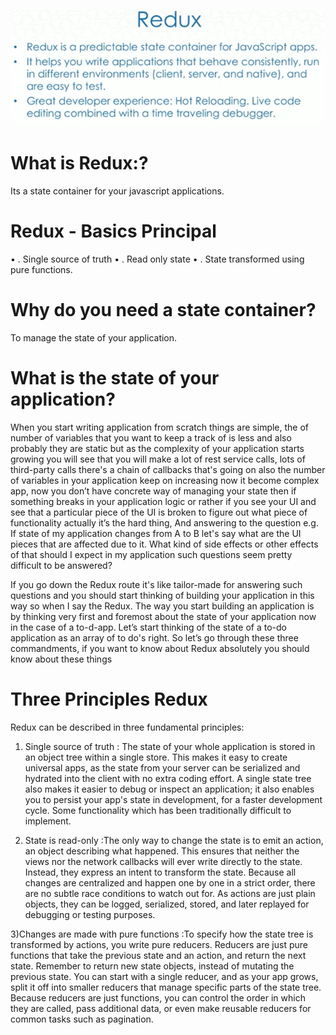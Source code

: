 ![REDUX](https://github.com/shaikhsirajudin/Notes/blob/master/images/how/Redux.PNG)

# What is Redux:?
Its a state container for your javascript applications.

# Redux - Basics Principal

•	. Single source of truth
•	. Read only state
•	. State transformed using pure functions.



# Why do you need a state container?
To manage the state of your application.

# What is the state of your application?
When you start writing  application from scratch things are simple, the of number of variables 
that you want to keep a track of is less and also probably they are static but as the complexity 
of your application starts growing you will see that you will make a lot of rest service calls, 
lots of third-party calls there's a chain of callbacks that's going on also the number of variables 
in your application keep on increasing now it become complex app, now you don’t have concrete way of 
managing your state then if something breaks in your application logic or rather if you see your UI 
and see that a particular piece of the UI is broken to figure out what piece of functionality actually 
it’s the hard thing, And answering to the question e.g.  If state of my application changes 
from A to B let's say what are the UI pieces that are affected due to it. What kind of side effects or 
other effects of that should I expect in my application such questions seem pretty difficult to be answered?

If you go down the Redux route it's like tailor-made for answering such questions and you should start thinking 
of building your application in this way so when I say the Redux. The way you start building an application 
is by thinking very first and foremost about the state of your application now in the case of a to-d-app.
Let’s start thinking of the state of a to-do application as an array of to do's right. 
So let’s go through these three commandments, if you want to know about Redux absolutely 
you should know about these things 

# Three Principles Redux
Redux can be described in three fundamental principles:

1) Single source of truth : The state of your whole application is stored in an object tree within a single store.
This makes it easy to create universal apps, as the state from your server can be serialized and hydrated into 
the client with no extra coding effort. A single state tree also makes it easier to debug or inspect an application; 
it also enables you to persist your app's state in development, for a faster development cycle. 
Some functionality which has been traditionally difficult to implement.

2) State is read-only :The only way to change the state is to emit an action, an object describing what happened.
This ensures that neither the views nor the network callbacks will ever write directly to the state. 
Instead, they express an intent to transform the state. Because all changes are centralized and 
happen one by one in a strict order, there are no subtle race conditions to watch out for. 
As actions are just plain objects, they can be logged, serialized, stored, and later replayed 
for debugging or testing purposes.

3)Changes are made with pure functions :To specify how the state tree is transformed by actions, 
you write pure reducers.
Reducers are just pure functions that take the previous state and an action, and return the next state. 
Remember to return new state objects, instead of mutating the previous state. You can start with a single reducer, 
and as your app grows, split it off into smaller reducers that manage specific parts of the state tree. 
Because reducers are just functions, you can control the order in which they are called, pass additional data, 
or even make reusable reducers for common tasks such as pagination.


